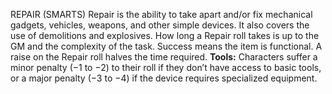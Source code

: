 REPAIR (SMARTS)
Repair is the ability to take apart and/or fix mechanical gadgets, vehicles, weapons, and other simple devices. It also covers the use of demolitions and explosives.
How long a Repair roll takes is up to the GM and the complexity of the task. Success means the item is functional. A raise on the Repair roll halves the time required.
**Tools:** Characters suffer a minor penalty (−1 to −2) to their roll if they don’t have access to basic tools, or a major penalty (−3 to −4) if the device requires specialized equipment.